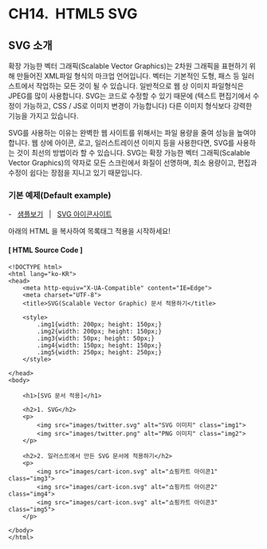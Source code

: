 # CH14.  HTML5 SVG

  
	

## SVG 소개

  

확장 가능한 벡터 그래픽(Scalable Vector Graphics)는 2차원 그래픽을 표현하기 위해 만들어진 XML파일 형식의 마크업 언어입니다. 벡터는 기본적인 도형, 패스 등 일러스트에서 작업하는 모든 것이 될 수 있습니다. 일반적으로 웹 상 이미지 파일형식은 JPEG를 많이 사용합니다. SVG는 코드로 수정할 수 있기 때문에 (텍스트 편집기에서 수정이 가능하고, CSS / JS로 이미지 변경이 가능합니다) 다른 이미지 형식보다 강력한 기능을 가지고 있습니다.

  

SVG를 사용하는 이유는 완벽한 웹 사이트를 위해서는 파일 용량을 줄여 성능을 높여야 합니다. 웹 상에 아이콘, 로고, 일러스트레이션 이미지 등을 사용한다면, SVG를 사용하는 것이 최선의 방법이라 할 수 있습니다. SVG는 확장 가능한 벡터 그래픽(Scalable Vector Graphics)의 약자로 모든 스크린에서 화질이 선명하며, 최소 용량이고, 편집과 수정이 쉽다는 장점을 지니고 있기 때문입니다.

  

  

### 기본 예제(Default example)  
\-   [샘플보기](http://wdschools.co.kr/gate/classroom/chapter1-html5/page/sample/html5-test5.html)   |   [SVG 아이콘사이트](https://iconmonstr.com/)

아래의 HTML 을 복사하여 목록태그 적용을 시작하세요!

  

#### \[ HTML Source Code \]

```
<!DOCTYPE html>
<html lang="ko-KR">
<head>
	<meta http-equiv="X-UA-Compatible" content="IE=Edge">
	<meta charset="UTF-8">
	<title>SVG(Scalable Vector Graphic) 문서 적용하기</title>

	<style>		
		.img1{width: 200px; height: 150px;}
		.img2{width: 200px; height: 150px;}
		.img3{width: 50px; height: 50px;}
		.img4{width: 150px; height: 150px;}
		.img5{width: 250px; height: 250px;}
	</style>

</head>
<body>

	<h1>[SVG 문서 적용]</h1>

	<h2>1. SVG</h2>
	<p>
		<img src="images/twitter.svg" alt="SVG 이미지" class="img1"> 
		<img src="images/twitter.png" alt="PNG 이미지" class="img2">
	</p>

	<h2>2. 일러스트에서 만든 SVG 문서에 적용하기</h2>
	<p>
		<img src="images/cart-icon.svg" alt="쇼핑카트 아이콘1" class="img3">
		<img src="images/cart-icon.svg" alt="쇼핑카트 아이콘2" class="img4">
		<img src="images/cart-icon.svg" alt="쇼핑카트 아이콘3" class="img5">
	</p>
	
</body>
</html>
```